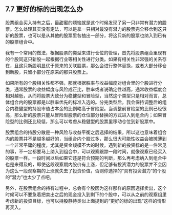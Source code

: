 ## 7.7 更好的标的出现怎么办
股票组合买入持有之后，最甜蜜的烦恼就是这个时候发现了另一只非常有潜力的股票。怎么处理其实没有定法，可以是拿一只相对最没有潜力的股票完全移仓到这只新的股票，也可以是从其他的股票里各抽出一部分，将这只新的股票也纳入到已有的股票组合中。

我有一个常用的做法，根据股票的类型来进行仓位的管理，首先将股票组合里现有的个股同这只新股一起根据行业等相关性进行分类。如果有相关性非常强的关系存在，且这只新股明显优于原来的关联股票，那么会进行整体替换，或者大部分移仓到新股，只留小部分在原来的那只股票上。

如果所有的个股相关性都不强，那就根据胜率与收益幅度对组合里的个股进行分类，通常股票的收益幅度与风险成正比，胜率或者说确定性越高，通常收益幅度会相对越低，从而将股票大致分为稳健型和冒险型，当然这个类型只是相对而言，总体组合内的股票都是以胜率优先的标准入选的。分完类型后，我会保持调整后的组合内稳健型的持股市值占本金的比例略高于冒险型。当调整前冒险型的比例已经很高，那么新的股票只能从冒险型股票的仓位部分替换的方式进入到组合内；如果冒险型的比例还比较低，那么可以考虑从稳健型的股票里移动仓位到新股票中。

股票组合的持股分散是一种风险与收益平衡之后选择的结果，所以这也意味着组合内的股票并不是越多越好的，当组合内个股过多，那么很大可能性收益会被摊薄到一个非常平庸的程度，尤其是资金规模不大的时候。遇到新的投资标的是一件常见的事，不一定都要马上纳入到组合中，可以观察跟踪一段时间，就像观察已经买入的股票一样。一段时间以后如果它还是符合预期的判断，那么再考虑纳入到组合中也是来得及的，即使这段观察期内股价有上涨，但足够有投资潜力的股票并不会因为这么一段观察期的上涨就失去了投资价值，否则你选择的“具有投资潜力”的个股的“潜力”也太少了点吧。

另外，在股票组合的持有过程中，总会有个股因为这样那样的原因选择卖出，这个时候可以不要急着把卖出之后的现金投入到剩下的个股中，可以从之前的观察组里考虑新的投资目标，也可以持股静待类似上面提到的“更好的标的出现”这样的情形再买入。
